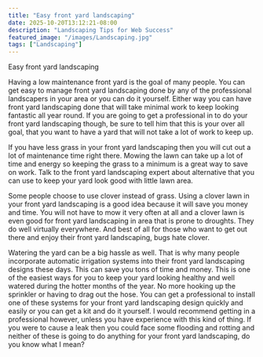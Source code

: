 ```yaml
---
title: "Easy front yard landscaping"
date: 2025-10-20T13:12:21-08:00
description: "Landscaping Tips for Web Success"
featured_image: "/images/Landscaping.jpg"
tags: ["Landscaping"]
---
```


Easy front yard landscaping

Having a low maintenance front yard is the goal of many people. You can get easy to manage front yard landscaping done by any of the professional landscapers in your area or you can do it yourself. Either way you can have front yard landscaping done that will take minimal work to keep looking fantastic all year round. If you are going to get a professional in to do your front yard landscaping though, be sure to tell him that this is your over all goal, that you want to have a yard that will not take a lot of work to keep up.

If you have less grass in your front yard landscaping then you will cut out a lot of maintenance time right there. Mowing the lawn can take up a lot of time and energy so keeping the grass to a minimum is a great way to save on work. Talk to the front yard landscaping expert about alternative that you can use to keep your yard look good with little lawn area.

Some people choose to use clover instead of grass. Using a clover lawn in your front yard landscaping is a good idea because it will save you money and time. You will not have to mow it very often at all and a clover lawn is even good for front yard landscaping in area that is prone to droughts. They do well virtually everywhere. And best of all for those who want to get out there and enjoy their front yard landscaping, bugs hate clover.

Watering the yard can be a big hassle as well. That is why many people incorporate automatic irrigation systems into their front yard landscaping designs these days. This can save you tons of time and money. This is one of the easiest ways for you to keep your yard looking healthy and well watered during the hotter months of the year. No more hooking up the sprinkler or having to drag out the hose. You can get a professional to install one of these systems for your front yard landscaping design quickly and easily or you can get a kit and do it yourself. I would recommend getting in a professional however, unless you have experience with this kind of thing. If you were to cause a leak then you could face some flooding and rotting and neither of these is going to do anything for your front yard landscaping, do you know what I mean?


